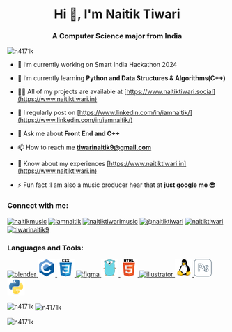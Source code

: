 <h1 align="center">Hi 👋, I'm Naitik Tiwari</h1>
<h3 align="center">A Computer Science major from India</h3>

<p align="left"> <img src="https://komarev.com/ghpvc/?username=n4171k&label=Profile%20views&color=0e75b6&style=plastic" alt="n4171k" /> </p>

- 🔭 I’m currently working on Smart India Hackathon 2024

- 🌱 I’m currently learning **Python and Data Structures & Algorithms(C++)**

- 👨‍💻 All of my projects are available at [https://www.naitiktiwari.social](https://www.naitiktiwari.in)

- 📝 I regularly post on [https://www.linkedin.com/in/iamnaitik/](https://www.linkedin.com/in/iamnaitik/)

- 💬 Ask me about **Front End and C++**

- 📫 How to reach me **tiwarinaitik9@gmail.com**

- 📄 Know about my experiences [https://www.naitiktiwari.in](https://www.naitiktiwari.in)

- ⚡ Fun fact :I am also a music producer hear that at **just google me 😎**

<h3 align="left">Connect with me:</h3>
<p align="left">
<a href="https://twitter.com/naitikmusic" target="blank"><img align="center" src="https://raw.githubusercontent.com/rahuldkjain/github-profile-readme-generator/master/src/images/icons/Social/twitter.svg" alt="naitikmusic" height="30" width="40" /></a>
<a href="https://linkedin.com/in/iamnaitik" target="blank"><img align="center" src="https://raw.githubusercontent.com/rahuldkjain/github-profile-readme-generator/master/src/images/icons/Social/linked-in-alt.svg" alt="iamnaitik" height="30" width="40" /></a>
<a href="https://instagram.com/naitiktiwarimusic" target="blank"><img align="center" src="https://raw.githubusercontent.com/rahuldkjain/github-profile-readme-generator/master/src/images/icons/Social/instagram.svg" alt="naitiktiwarimusic" height="30" width="40" /></a>
<a href="https://www.youtube.com/c/@naitiktiwari" target="blank"><img align="center" src="https://raw.githubusercontent.com/rahuldkjain/github-profile-readme-generator/master/src/images/icons/Social/youtube.svg" alt="@naitiktiwari" height="30" width="40" /></a>
<a href="https://www.codechef.com/users/naitiktiwari" target="blank"><img align="center" src="https://cdn.jsdelivr.net/npm/simple-icons@3.1.0/icons/codechef.svg" alt="naitiktiwari" height="30" width="40" /></a>
<a href="https://www.hackerrank.com/tiwarinaitik9" target="blank"><img align="center" src="https://raw.githubusercontent.com/rahuldkjain/github-profile-readme-generator/master/src/images/icons/Social/hackerrank.svg" alt="tiwarinaitik9" height="30" width="40" /></a>
</p>

<h3 align="left">Languages and Tools:</h3>
<p align="left"> <a href="https://www.blender.org/" target="_blank" rel="noreferrer"> <img src="https://download.blender.org/branding/community/blender_community_badge_white.svg" alt="blender" width="40" height="40"/> </a> <a href="https://www.cprogramming.com/" target="_blank" rel="noreferrer"> <img src="https://raw.githubusercontent.com/devicons/devicon/master/icons/c/c-original.svg" alt="c" width="40" height="40"/> </a> <a href="https://www.w3schools.com/css/" target="_blank" rel="noreferrer"> <img src="https://raw.githubusercontent.com/devicons/devicon/master/icons/css3/css3-original-wordmark.svg" alt="css3" width="40" height="40"/> </a> <a href="https://www.figma.com/" target="_blank" rel="noreferrer"> <img src="https://www.vectorlogo.zone/logos/figma/figma-icon.svg" alt="figma" width="40" height="40"/> </a> <a href="https://golang.org" target="_blank" rel="noreferrer"> <img src="https://raw.githubusercontent.com/devicons/devicon/master/icons/go/go-original.svg" alt="go" width="40" height="40"/> </a> <a href="https://www.w3.org/html/" target="_blank" rel="noreferrer"> <img src="https://raw.githubusercontent.com/devicons/devicon/master/icons/html5/html5-original-wordmark.svg" alt="html5" width="40" height="40"/> </a> <a href="https://www.adobe.com/in/products/illustrator.html" target="_blank" rel="noreferrer"> <img src="https://www.vectorlogo.zone/logos/adobe_illustrator/adobe_illustrator-icon.svg" alt="illustrator" width="40" height="40"/> </a> <a href="https://www.linux.org/" target="_blank" rel="noreferrer"> <img src="https://raw.githubusercontent.com/devicons/devicon/master/icons/linux/linux-original.svg" alt="linux" width="40" height="40"/> </a> <a href="https://www.photoshop.com/en" target="_blank" rel="noreferrer"> <img src="https://raw.githubusercontent.com/devicons/devicon/master/icons/photoshop/photoshop-line.svg" alt="photoshop" width="40" height="40"/> </a> <a href="https://www.python.org" target="_blank" rel="noreferrer"> <img src="https://raw.githubusercontent.com/devicons/devicon/master/icons/python/python-original.svg" alt="python" width="40" height="40"/> </a> </p>

<p><img align="left" src="https://github-readme-stats.vercel.app/api/top-langs?username=n4171k&show_icons=true&theme=dark&locale=en&layout=compact" alt="n4171k" /></p>

<p>&nbsp;<img align="center" src="https://github-readme-stats.vercel.app/api?username=n4171k&show_icons=true&theme=dark&locale=en" alt="n4171k" /></p>

<p><img align="center" src="https://github-readme-streak-stats.herokuapp.com/?user=n4171k&theme=dark" alt="n4171k" /></p>
